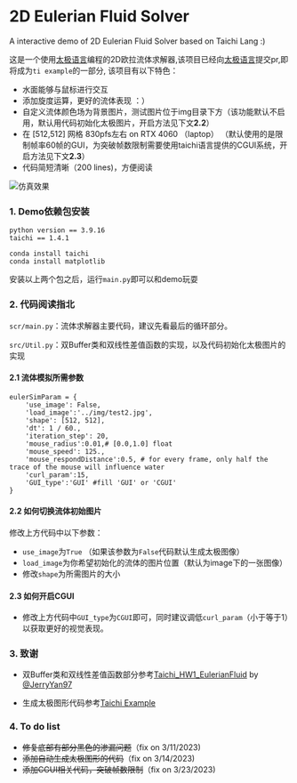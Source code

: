 # 2D Eulerian Fluid Solver
A interactive demo of 2D Eulerian Fluid Solver based on Taichi Lang :)

这是一个使用[太极语言](https://docs.taichi-lang.org/)编程的2D欧拉流体求解器,该项目已经向[太极语言](https://docs.taichi-lang.org/)提交pr,即将成为`ti example`的一部分, 该项目有以下特色：

- 水面能够与鼠标进行交互
- 添加旋度运算，更好的流体表现 ：）
- 自定义流体颜色场为背景图片，测试图片位于img目录下方（该功能默认不启用，默认用代码初始化太极图片，开启方法见下文**2.2**）
- 在 [512,512] 网格 830pfs左右 on RTX 4060 （laptop） （默认使用的是限制帧率60帧的GUI，为突破帧数限制需要使用taichi语言提供的CGUI系统，开启方法见下文**2.3**）
- 代码简短清晰（200 lines)，方便阅读

![仿真效果](https://github.com/Lee-abcde/2DEulerianFluidSolver/blob/dev/img/Cover.gif)

### 1. Demo依赖包安装

```
python version == 3.9.16
taichi == 1.4.1
```

```
conda install taichi
conda install matplotlib
```

安装以上两个包之后，运行`main.py`即可以和demo玩耍

### 2. 代码阅读指北

`scr/main.py`：流体求解器主要代码，建议先看最后的循环部分。

`src/Util.py`：双Buffer类和双线性差值函数的实现，以及代码初始化太极图片的实现

#### 2.1 流体模拟所需参数

```
eulerSimParam = {
    'use_image': False,
    'load_image':'../img/test2.jpg',
    'shape': [512, 512],
    'dt': 1 / 60.,
    'iteration_step': 20,
    'mouse_radius':0.01,# [0.0,1.0] float
    'mouse_speed': 125.,
    'mouse_respondDistance':0.5, # for every frame, only half the trace of the mouse will influence water
    'curl_param':15,
    'GUI_type':'GUI' #fill 'GUI' or 'CGUI'
}
```

#### 2.2 如何切换流体初始图片

修改上方代码中以下参数：

* `use_image`为`True` （如果该参数为`False`代码默认生成太极图像）
* `load_image`为你希望初始化的流体的图片位置（默认为image下的一张图像）
* 修改`shape`为所需图片的大小

#### 2.3 如何开启CGUI

* 修改上方代码中`GUI_type`为`CGUI`即可，同时建议调低`curl_param`（小于等于1）以获取更好的视觉表现。

### 3. 致谢

* 双Buffer类和双线性差值函数部分参考[Taichi_HW1_EulerianFluid](https://github.com/JerryYan97/Taichi_HW1_EulerianFluid) by [@JerryYan97](https://github.com/JerryYan97)

* 生成太极图形代码参考[Taichi Example](https://github.com/taichi-dev/taichi/blob/7b2a49bb81fd6bdfec2546a79c266505588c0dc8/examples/taichi_logo.py)

### 4. To do list

* ~~修复底部有部分黑色的渗漏问题~~（fix on 3/11/2023)
* ~~添加自动生成太极图形的代码~~（fix on 3/14/2023)
* ~~添加CGUI相关代码，突破帧数限制~~（fix on 3/23/2023)

